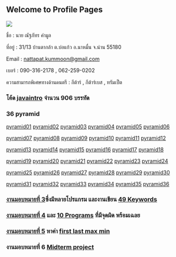 ## Welcome to Profile Pages

<img src=”1111111.jpg” width=”50px” height=”50px”>

ชื่อ : นาย ณัฐภัทร คำมูล 

ที่อยู่ : 31/13 บ้านตากล้า ต.บ่อแก้ว อ.นาหมื่น จ.น่าน 55180

Email : nattapat.kummoon@gmail.com

เบอร์ : 090-316-2178 , 062-259-0202

ความสามารถพิเศษทางด้านดนตรี : กีต้าร์ , กีต้าร์เบส , ทรัมเป็ต

### โค้ด [javaintro](https://github.com/nattapat006/CPSC462_621_Midterm/blob/master/JavaCoding.pdf) จำนวน 906 บรรทัด 

### 36 pyramid

[pyramid01](https://github.com/nattapat006/CPSC462_621_Midterm/blob/master/Pyramid/non01.java)   [pyramid02](https://github.com/nattapat006/CPSC462_621_Midterm/blob/master/Pyramid/non02.java)   [pyramid03](https://github.com/nattapat006/CPSC462_621_Midterm/blob/master/Pyramid/non03.java)   [pyramid04](https://github.com/nattapat006/CPSC462_621_Midterm/blob/master/Pyramid/non04.java)   [pyramid05](https://github.com/nattapat006/CPSC462_621_Midterm/blob/master/Pyramid/non05.java)   [pyramid06](https://github.com/nattapat006/CPSC462_621_Midterm/blob/master/Pyramid/non06.java)   

[pyramid07](https://github.com/nattapat006/CPSC462_621_Midterm/blob/master/Pyramid/non07.java)   [pyramid08](https://github.com/nattapat006/CPSC462_621_Midterm/blob/master/Pyramid/non08.java)   [pyramid09](https://github.com/nattapat006/CPSC462_621_Midterm/blob/master/Pyramid/non09.java)   [pyramid10](https://github.com/nattapat006/CPSC462_621_Midterm/blob/master/Pyramid/non10.java)   [pyramid11](https://github.com/nattapat006/CPSC462_621_Midterm/blob/master/Pyramid/non11.java)   [pyramid12](https://github.com/nattapat006/CPSC462_621_Midterm/blob/master/Pyramid/non12.java)

[pyramid13](https://github.com/nattapat006/CPSC462_621_Midterm/blob/master/Pyramid/non13.java)  [pyramid14](https://github.com/nattapat006/CPSC462_621_Midterm/blob/master/Pyramid/non14.java)   [pyramid15](https://github.com/nattapat006/CPSC462_621_Midterm/blob/master/Pyramid/non15.java)   [pyramid16](https://github.com/nattapat006/CPSC462_621_Midterm/blob/master/Pyramid/non16.java)   [pyramid17](https://github.com/nattapat006/CPSC462_621_Midterm/blob/master/Pyramid/non17.java)   [pyramid18](https://github.com/nattapat006/CPSC462_621_Midterm/blob/master/Pyramid/non18.java) 

[pyramid19](https://github.com/nattapat006/CPSC462_621_Midterm/blob/master/Pyramid/non19.java)  [pyramid20](https://github.com/nattapat006/CPSC462_621_Midterm/blob/master/Pyramid/non20.java)   [pyramid21](https://github.com/nattapat006/CPSC462_621_Midterm/blob/master/Pyramid/non21.java)   [pyramid22](https://github.com/nattapat006/CPSC462_621_Midterm/blob/master/Pyramid/non22.java)   [pyramid23](https://github.com/nattapat006/CPSC462_621_Midterm/blob/master/Pyramid/non23.java)   [pyramid24](https://github.com/nattapat006/CPSC462_621_Midterm/blob/master/Pyramid/non24.java)

[pyramid25](https://github.com/nattapat006/CPSC462_621_Midterm/blob/master/Pyramid/non25.java)   [pyramid26](https://github.com/nattapat006/CPSC462_621_Midterm/blob/master/Pyramid/non26.java)   [pyramid27](https://github.com/nattapat006/CPSC462_621_Midterm/blob/master/Pyramid/non27.java)   [pyramid28](https://github.com/nattapat006/CPSC462_621_Midterm/blob/master/Pyramid/non28.java)   [pyramid29](https://github.com/nattapat006/CPSC462_621_Midterm/blob/master/Pyramid/non29.java)   [pyramid30](https://github.com/nattapat006/CPSC462_621_Midterm/blob/master/Pyramid/non30.java)

[pyramid31](https://github.com/nattapat006/CPSC462_621_Midterm/blob/master/Pyramid/non31.java)   [pyramid32](https://github.com/nattapat006/CPSC462_621_Midterm/blob/master/Pyramid/non32.java)   [pyramid33](https://github.com/nattapat006/CPSC462_621_Midterm/blob/master/Pyramid/non33.java)   [pyramid34](https://github.com/nattapat006/CPSC462_621_Midterm/blob/master/Pyramid/non34.java)   [pyramid35](https://github.com/nattapat006/CPSC462_621_Midterm/blob/master/Pyramid/non35.java)   [pyramid36](https://github.com/nattapat006/CPSC462_621_Midterm/blob/master/Pyramid/non36.java)


### [งานมอบหมายที่ 3](https://github.com/nattapat006/CPSC462_621_Midterm/tree/master/HW_3_java)ซึ่งมีหลายโปรแกรม และงานเขียน [49 Keywords](https://github.com/nattapat006/CPSC462_621_Midterm/blob/master/HW_3_java/%E0%B8%84%E0%B8%B3%E0%B8%A8%E0%B8%B1%E0%B8%9E%E0%B8%97%E0%B9%8C.jpg)


### [งานมอบหมายที่ 4](https://github.com/nattapat006/CPSC462_621_Midterm/tree/master/HW_4_Error) และ [10 Programs](https://github.com/nattapat006/CPSC462_621_Midterm/blob/master/HW_4_Error/10%20program.pdf) ที่มีจุดผิด พร้อมเฉลย


### [งานมอบหมายที่ 5](https://github.com/nattapat006/CPSC462_621_Midterm/tree/master/HW_5_sub) หาค่า [first last max min](https://github.com/nattapat006/CPSC462_621_Midterm/blob/master/HW_4_Error/10%20program.pdf)


### งานมอบหมายที่ 6 [Midterm project](https://github.com/nattapat006/CPSC462_621_Midterm/blob/master/Midterm_project.pdf)
